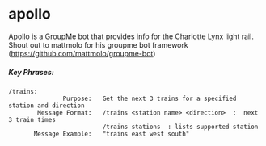 # apollo
Apollo is a GroupMe bot that provides info for the Charlotte Lynx light rail.  Shout out to mattmolo for his groupme bot framework (https://github.com/mattmolo/groupme-bot)

##### Key Phrases:

    /trains:
                   Purpose:   Get the next 3 trains for a specified station and direction
            Message Format:   /trains <station name> <direction>  :  next 3 train times
                              /trains stations  : lists supported station
           Message Example:   "trains east west south"
